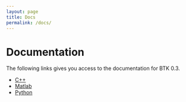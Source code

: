 ```yaml
---
layout: page
title: Docs
permalink: /docs/
---
```


# Documentation

The following links gives you access to the documentation for BTK 0.3.

  - [C++](http://biomechanical-toolkit.github.io/docs/API/) 
  - [Matlab](http://biomechanical-toolkit.github.io/docs/Wrapping/Matlab/)
  - [Python](http://biomechanical-toolkit.github.io/docs/Wrapping/Python/)  
